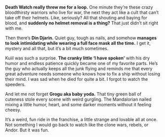 **Death Watch really threw me for a loop.** One minute they’re these crazy bloodthirsty warriors who live for war, the next they act like a cult that can’t take off their helmets. Like, seriously? All that shouting and baying for blood, and **suddenly no helmet removal is a thing?** That just didn’t sit right with me.

Then there’s **Din Djarin.** Quiet guy, tough as nails, and somehow **manages to look intimidating while wearing a full face mask all the time.** I get it, mystery and all that, but it’s a bit much sometimes.

Kuiil was such a surprise. **The cranky little ‘I have spoken’** with his dry humor and endless patience quickly became one of my favorite parts. He’s the guy who actually keeps all the junk flying and reminds me that every great adventure needs someone who knows how to fix a ship without losing their mind. I was sad when he died for quite a bit. I forgot to watch the speeders.

And let me not forget **Grogu aka baby yoda.** That tiny green ball of cuteness stole every scene with weird gurgling. The Mandalorian nailed mixing a little humor, heart, and some darker moments without it feeling cheesy.

It’s a weird, fun ride in the franchise, a little strange and lovable all at once. Not something I would go back to watch like the clone wars, rebels, or Andor. But it was fun.